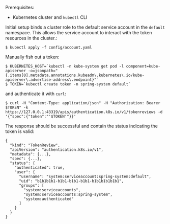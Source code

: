 Prerequisites:

* Kubernetes cluster and `kubectl` CLI

Initial setup binds a cluster role to the default service account in the `default` namespace. This allows the service account to interact with the token resources in the cluster.:

```
$ kubectl apply -f config/account.yaml
```

Manually fish out a token:

```
$ KUBERNETES_HOST=`kubectl -n kube-system get pod -l component=kube-apiserver -o=jsonpath="{.items[0].metadata.annotations.kubeadm\.kubernetes\.io/kube-apiserver\.advertise-address\.endpoint}"`
$ TOKEN=`kubectl create token -n spring-system default`
```

and authenticate it with `curl`:

```
$ curl -H "Content-Type: application/json" -H "Authorization: Bearer $TOKEN" -k https://127.0.0.1:43319/apis/authentication.k8s.io/v1/tokenreviews -d '{"spec":{"token":"'$TOKEN'"}}'
```

The response should be successful and contain the status indicating the token is valid:

```
{
  "kind": "TokenReview",
  "apiVersion": "authentication.k8s.io/v1",
  "metadata": {...},
  "spec": {...},
  "status": {
    "authenticated": true,
    "user": {
      "username": "system:serviceaccount:spring-system:default",
      "uid": "b1b1b1b1-b1b1-b1b1-b1b1-b1b1b1b1b1b1",
      "groups": [
        "system:serviceaccounts",
        "system:serviceaccounts:spring-system",
        "system:authenticated"
      ]
    }
  }
}
```